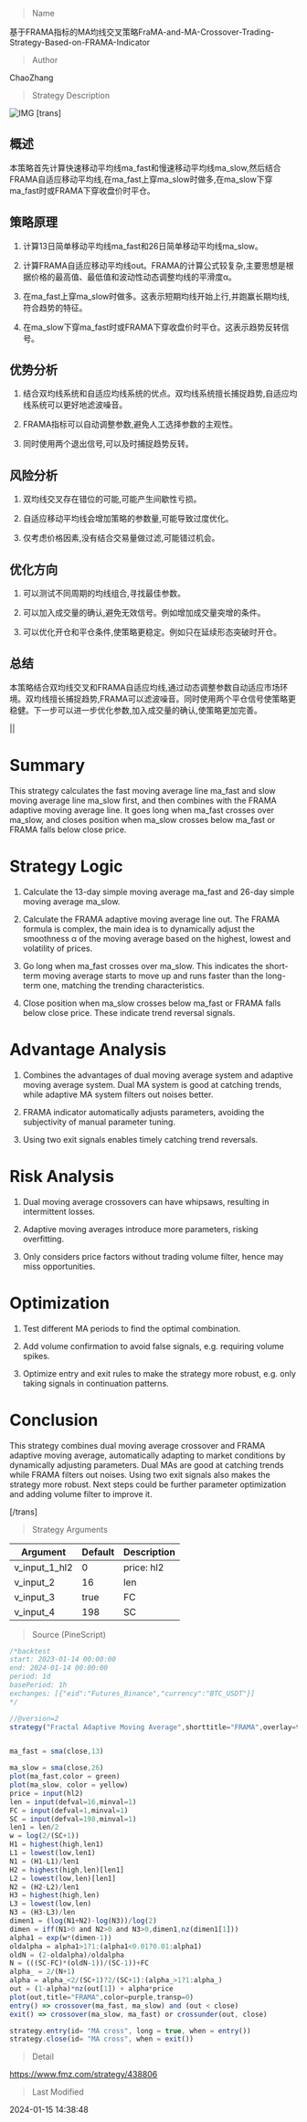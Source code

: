 
> Name

基于FRAMA指标的MA均线交叉策略FraMA-and-MA-Crossover-Trading-Strategy-Based-on-FRAMA-Indicator

> Author

ChaoZhang

> Strategy Description

![IMG](https://www.fmz.com/upload/asset/1dce7da36148dd86acd.png)
 [trans]

## 概述

本策略首先计算快速移动平均线ma_fast和慢速移动平均线ma_slow,然后结合FRAMA自适应移动平均线,在ma_fast上穿ma_slow时做多,在ma_slow下穿ma_fast时或FRAMA下穿收盘价时平仓。

## 策略原理

1. 计算13日简单移动平均线ma_fast和26日简单移动平均线ma_slow。

2. 计算FRAMA自适应移动平均线out。FRAMA的计算公式较复杂,主要思想是根据价格的最高值、最低值和波动性动态调整均线的平滑度α。

3. 在ma_fast上穿ma_slow时做多。这表示短期均线开始上行,并跑赢长期均线,符合趋势的特征。

4. 在ma_slow下穿ma_fast时或FRAMA下穿收盘价时平仓。这表示趋势反转信号。

## 优势分析

1. 结合双均线系统和自适应均线系统的优点。双均线系统擅长捕捉趋势,自适应均线系统可以更好地滤波噪音。

2. FRAMA指标可以自动调整参数,避免人工选择参数的主观性。

3. 同时使用两个退出信号,可以及时捕捉趋势反转。

## 风险分析

1. 双均线交叉存在错位的可能,可能产生间歇性亏损。

2. 自适应移动平均线会增加策略的参数量,可能导致过度优化。

3. 仅考虑价格因素,没有结合交易量做过滤,可能错过机会。


## 优化方向 

1. 可以测试不同周期的均线组合,寻找最佳参数。

2. 可以加入成交量的确认,避免无效信号。例如增加成交量突增的条件。

3. 可以优化开仓和平仓条件,使策略更稳定。例如只在延续形态突破时开仓。


## 总结

本策略结合双均线交叉和FRAMA自适应均线,通过动态调整参数自动适应市场环境。双均线擅长捕捉趋势,FRAMA可以滤波噪音。同时使用两个平仓信号使策略更稳健。下一步可以进一步优化参数,加入成交量的确认,使策略更加完善。

|| 

# Summary

This strategy calculates the fast moving average line ma_fast and slow moving average line ma_slow first, and then combines with the FRAMA adaptive moving average line. It goes long when ma_fast crosses over ma_slow, and closes position when ma_slow crosses below ma_fast or FRAMA falls below close price.

# Strategy Logic

1. Calculate the 13-day simple moving average ma_fast and 26-day simple moving average ma_slow. 

2. Calculate the FRAMA adaptive moving average line out. The FRAMA formula is complex, the main idea is to dynamically adjust the smoothness α of the moving average based on the highest, lowest and volatility of prices.

3. Go long when ma_fast crosses over ma_slow. This indicates the short-term moving average starts to move up and runs faster than the long-term one, matching the trending characteristics.  

4. Close position when ma_slow crosses below ma_fast or FRAMA falls below close price. These indicate trend reversal signals.

# Advantage Analysis

1. Combines the advantages of dual moving average system and adaptive moving average system. Dual MA system is good at catching trends, while adaptive MA system filters out noises better.

2. FRAMA indicator automatically adjusts parameters, avoiding the subjectivity of manual parameter tuning.

3. Using two exit signals enables timely catching trend reversals. 

# Risk Analysis

1. Dual moving average crossovers can have whipsaws, resulting in intermittent losses.

2. Adaptive moving averages introduce more parameters, risking overfitting. 

3. Only considers price factors without trading volume filter, hence may miss opportunities.

# Optimization

1. Test different MA periods to find the optimal combination.  

2. Add volume confirmation to avoid false signals, e.g. requiring volume spikes.

3. Optimize entry and exit rules to make the strategy more robust, e.g. only taking signals in continuation patterns.


# Conclusion

This strategy combines dual moving average crossover and FRAMA adaptive moving average, automatically adapting to market conditions by dynamically adjusting parameters. Dual MAs are good at catching trends while FRAMA filters out noises. Using two exit signals also makes the strategy more robust. Next steps could be further parameter optimization and adding volume filter to improve it.

[/trans]

> Strategy Arguments



|Argument|Default|Description|
|----|----|----|
|v_input_1_hl2|0|price: hl2|high|low|open|close|hlc3|hlcc4|ohlc4|
|v_input_2|16|len|
|v_input_3|true|FC|
|v_input_4|198|SC|


> Source (PineScript)

``` javascript
/*backtest
start: 2023-01-14 00:00:00
end: 2024-01-14 00:00:00
period: 1d
basePeriod: 1h
exchanges: [{"eid":"Futures_Binance","currency":"BTC_USDT"}]
*/

//@version=2
strategy("Fractal Adaptive Moving Average",shorttitle="FRAMA",overlay=true)


ma_fast = sma(close,13)

ma_slow = sma(close,26)
plot(ma_fast,color = green)
plot(ma_slow, color = yellow)
price = input(hl2)
len = input(defval=16,minval=1)
FC = input(defval=1,minval=1)
SC = input(defval=198,minval=1)
len1 = len/2
w = log(2/(SC+1))
H1 = highest(high,len1)
L1 = lowest(low,len1)
N1 = (H1-L1)/len1
H2 = highest(high,len)[len1]
L2 = lowest(low,len)[len1]
N2 = (H2-L2)/len1
H3 = highest(high,len)
L3 = lowest(low,len)
N3 = (H3-L3)/len
dimen1 = (log(N1+N2)-log(N3))/log(2)
dimen = iff(N1>0 and N2>0 and N3>0,dimen1,nz(dimen1[1]))
alpha1 = exp(w*(dimen-1))
oldalpha = alpha1>1?1:(alpha1<0.01?0.01:alpha1)
oldN = (2-oldalpha)/oldalpha
N = (((SC-FC)*(oldN-1))/(SC-1))+FC
alpha_ = 2/(N+1)
alpha = alpha_<2/(SC+1)?2/(SC+1):(alpha_>1?1:alpha_)
out = (1-alpha)*nz(out[1]) + alpha*price
plot(out,title="FRAMA",color=purple,transp=0)
entry() => crossover(ma_fast, ma_slow) and (out < close)
exit() => crossover(ma_slow, ma_fast) or crossunder(out, close)

strategy.entry(id= "MA cross", long = true, when = entry())
strategy.close(id= "MA cross", when = exit())
```

> Detail

https://www.fmz.com/strategy/438806

> Last Modified

2024-01-15 14:38:48
